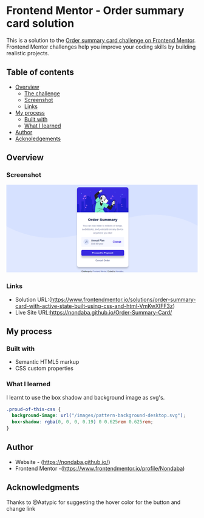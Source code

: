 # Frontend Mentor - Order summary card solution

This is a solution to the [Order summary card challenge on Frontend Mentor](https://www.frontendmentor.io/challenges/order-summary-component-QlPmajDUj). Frontend Mentor challenges help you improve your coding skills by building realistic projects.

## Table of contents

- [Overview](#overview)
  - [The challenge](#the-challenge)
  - [Screenshot](#screenshot)
  - [Links](#links)
- [My process](#my-process)
  - [Built with](#built-with)
  - [What I learned](#what-i-learned)
- [Author](#author)
- [Acknoledgements](#acknoledgements)

## Overview

### Screenshot

![](</images/Screenshot (2).png>)

### Links

- Solution URL:(https://www.frontendmentor.io/solutions/order-summary-card-with-active-state-built-using-css-and-html-VmKwXIFF3z)
- Live Site URL:https://nondaba.github.io/Order-Summary-Card/

## My process

### Built with

- Semantic HTML5 markup
- CSS custom properties

### What I learned

I learnt to use the box shadow and background image as svg's.

```css
.proud-of-this-css {
  background-image: url("/images/pattern-background-desktop.svg");
  box-shadow: rgba(0, 0, 0, 0.19) 0 0.625rem 0.625rem;
}
```

## Author

- Website - (https://nondaba.github.io/)
- Frontend Mentor -(https://www.frontendmentor.io/profile/Nondaba)

## Acknowledgments

Thanks to @Aatypic for suggesting the hover color for the button and change link
